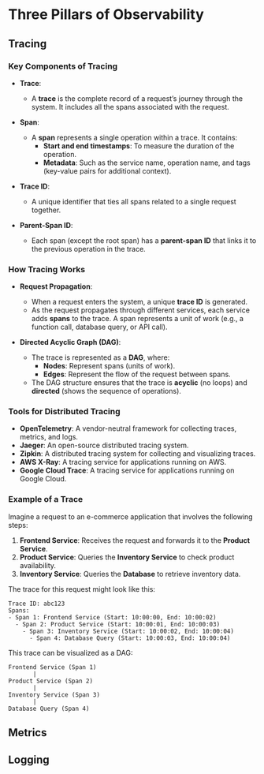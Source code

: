 # Three Pillars of Observability

## Tracing

### **Key Components of Tracing**
   - **Trace**:
     - A **trace** is the complete record of a request’s journey through the system. It includes all the spans associated with the request.

   - **Span**:
     - A **span** represents a single operation within a trace. It contains:
       - **Start and end timestamps**: To measure the duration of the operation.
       - **Metadata**: Such as the service name, operation name, and tags (key-value pairs for additional context).

   - **Trace ID**:
     - A unique identifier that ties all spans related to a single request together.

   - **Parent-Span ID**:
     - Each span (except the root span) has a **parent-span ID** that links it to the previous operation in the trace.


### **How Tracing Works**
   - **Request Propagation**:
     - When a request enters the system, a unique **trace ID** is generated.
     - As the request propagates through different services, each service adds **spans** to the trace. A span represents a unit of work (e.g., a function call, database query, or API call).

   - **Directed Acyclic Graph (DAG)**:
     - The trace is represented as a **DAG**, where:
       - **Nodes**: Represent spans (units of work).
       - **Edges**: Represent the flow of the request between spans.
     - The DAG structure ensures that the trace is **acyclic** (no loops) and **directed** (shows the sequence of operations).


### **Tools for Distributed Tracing**
   - **OpenTelemetry**: A vendor-neutral framework for collecting traces, metrics, and logs.
   - **Jaeger**: An open-source distributed tracing system.
   - **Zipkin**: A distributed tracing system for collecting and visualizing traces.
   - **AWS X-Ray**: A tracing service for applications running on AWS.
   - **Google Cloud Trace**: A tracing service for applications running on Google Cloud.

### **Example of a Trace**
Imagine a request to an e-commerce application that involves the following steps:
1. **Frontend Service**: Receives the request and forwards it to the **Product Service**.
2. **Product Service**: Queries the **Inventory Service** to check product availability.
3. **Inventory Service**: Queries the **Database** to retrieve inventory data.

The trace for this request might look like this:

```plaintext
Trace ID: abc123
Spans:
- Span 1: Frontend Service (Start: 10:00:00, End: 10:00:02)
  - Span 2: Product Service (Start: 10:00:01, End: 10:00:03)
    - Span 3: Inventory Service (Start: 10:00:02, End: 10:00:04)
      - Span 4: Database Query (Start: 10:00:03, End: 10:00:04)
```

This trace can be visualized as a DAG:
```
Frontend Service (Span 1)
       |
Product Service (Span 2)
       |
Inventory Service (Span 3)
       |
Database Query (Span 4)
```



## Metrics

## Logging
